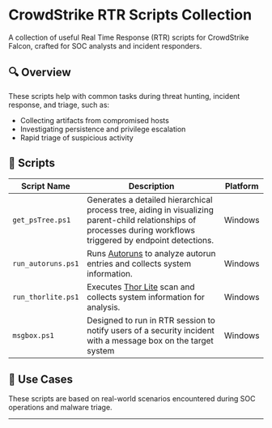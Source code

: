 # CrowdStrike RTR Scripts Collection

A collection of useful Real Time Response (RTR) scripts for CrowdStrike Falcon, crafted for SOC analysts and incident responders.

## 🔍 Overview

These scripts help with common tasks during threat hunting, incident response, and triage, such as:

- Collecting artifacts from compromised hosts
- Investigating persistence and privilege escalation
- Rapid triage of suspicious activity

## 📁 Scripts

| Script Name         | Description                                                                 | Platform       |
|---------------------|-----------------------------------------------------------------------------|----------------|
| `get_psTree.ps1`    | Generates a detailed hierarchical process tree, aiding in visualizing parent-child relationships of processes during workflows triggered by endpoint detections. | Windows        |
| `run_autoruns.ps1`  | Runs [Autoruns](https://learn.microsoft.com/en-us/sysinternals/downloads/autoruns) to analyze autorun entries and collects system information.  | Windows        |
| `run_thorlite.ps1`  | Executes [Thor Lite](https://www.nextron-systems.com/thor-lite/) scan and collects system information for analysis.       | Windows        |
| `msgbox.ps1`        | Designed to run in RTR session to notify users of a security incident with a message box on the target system   | Windows        |

## 🧠 Use Cases

These scripts are based on real-world scenarios encountered during SOC operations and malware triage.

---


